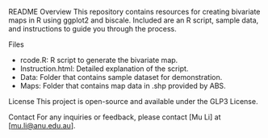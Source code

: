 README
Overview
This repository contains resources for creating bivariate maps in R using ggplot2 and biscale. Included are an R script, sample data, and instructions to guide you through the process.

Files
- rcode.R: R script to generate the bivariate map.
- Instruction.html: Detailed explanation of the script.
- Data: Folder that contains sample dataset for demonstration.
- Maps: Folder that contains map data in .shp provided by ABS.

License
This project is open-source and available under the GLP3 License.

Contact
For any inquiries or feedback, please contact [Mu Li] at [mu.li@anu.edu.au].
